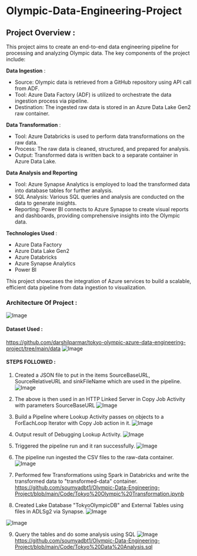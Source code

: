 # Olympic-Data-Engineering-Project

## Project Overview :
This project aims to create an end-to-end data engineering pipeline for processing and analyzing Olympic data. The key components of the project include:

**Data Ingestion** :
    
   - Source: Olympic data is retrieved from a GitHub repository using API call from ADF.
   - Tool: Azure Data Factory (ADF) is utilized to orchestrate the data ingestion process via pipeline.
   - Destination: The ingested raw data is stored in an Azure Data Lake Gen2 raw container.
    
**Data Transformation** :
    
   - Tool: Azure Databricks is used to perform data transformations on the raw data.
   - Process: The raw data is cleaned, structured, and prepared for analysis.
   - Output: Transformed data is written back to a separate container in Azure Data Lake.
    
**Data Analysis and Reporting**
   - Tool: Azure Synapse Analytics is employed to load the transformed data into database tables for further analysis.
   - SQL Analysis: Various SQL queries and analysis are conducted on the data to generate insights.
   - Reporting: Power BI connects to Azure Synapse to create visual reports and dashboards, providing comprehensive insights into the Olympic data.
     
**Technologies Used** :
   - Azure Data Factory
   - Azure Data Lake Gen2
   - Azure Databricks
   - Azure Synapse Analytics
   - Power BI

This project showcases the integration of Azure services to build a scalable, efficient data pipeline from data ingestion to visualization.

### Architecture Of Project : 
![Image](https://github.com/soumyadbt1/Olympic-Data-Engineering-Project/blob/main/Snapshots/Project%20Architecture.JPG)

#### Dataset Used :
https://github.com/darshilparmar/tokyo-olympic-azure-data-engineering-project/tree/main/data
![Image](https://github.com/soumyadbt1/Olympic-Data-Engineering-Project/blob/main/Snapshots/source%20data.JPG)

#### STEPS FOLLOWED : 

1. Created a JSON file to put in the items SourceBaseURL, SourceRelativeURL and sinkFileName which are used in the pipeline.
 ![Image](https://github.com/soumyadbt1/Olympic-Data-Engineering-Project/blob/main/Snapshots/source%20JSON.JPG)

2. The above is then used in an HTTP Linked Server in Copy Job Activity with parameters SourceBaseURL
 ![Image](https://github.com/soumyadbt1/Olympic-Data-Engineering-Project/blob/main/Snapshots/HTTP%20API%20link%20service%20and%20dataset%20parameters.JPG)

3. Build a Pipeline where Lookup Activity passes on objects to a ForEachLoop Iterator with Copy Job action in it.
 ![Image](https://github.com/soumyadbt1/Olympic-Data-Engineering-Project/blob/main/Snapshots/pipeline%20created.JPG)

4. Output result of Debugging Lookup Activity.
 ![Image](https://github.com/soumyadbt1/Olympic-Data-Engineering-Project/blob/main/Snapshots/JSON%20created%20by%20the%20Lookup%20Activity.JPG)

5. Triggered the pipeline run and it ran successfully.
 ![Image](https://github.com/soumyadbt1/Olympic-Data-Engineering-Project/blob/main/Snapshots/Pipeline%20run%20successful.JPG)

6. The pipeline run ingested the CSV files to the raw-data container.
 ![Image](https://github.com/soumyadbt1/Olympic-Data-Engineering-Project/blob/main/Snapshots/ingested%20csv%20files.JPG)

7. Performed few Transformations using Spark in Databricks and write the transformed data to "transformed-data" container.
 https://github.com/soumyadbt1/Olympic-Data-Engineering-Project/blob/main/Code/Tokyo%20Olympic%20Transformation.ipynb

8. Created Lake Database "TokyoOlympicDB" and External Tables using files in ADLSg2 via Synapse.
 ![Image](https://github.com/soumyadbt1/Olympic-Data-Engineering-Project/blob/main/Snapshots/external%20table%20from%20data%20lake.JPG)
 
 ![Image](https://github.com/soumyadbt1/Olympic-Data-Engineering-Project/blob/main/Snapshots/created%20all%20tables%20in%20lake%20database.JPG)

9. Query the tables and do some analysis using SQL
 ![Image](https://github.com/soumyadbt1/Olympic-Data-Engineering-Project/blob/main/Snapshots/query%20the%20table%20successfully.JPG)
 https://github.com/soumyadbt1/Olympic-Data-Engineering-Project/blob/main/Code/Tokyo%20Data%20Analysis.sql

 


     

